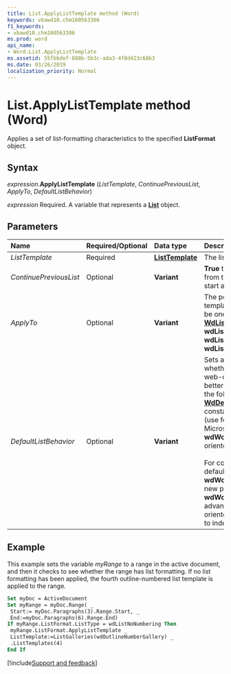 ```yaml
---
title: List.ApplyListTemplate method (Word)
keywords: vbawd10.chm160563306
f1_keywords:
- vbawd10.chm160563306
ms.prod: word
api_name:
- Word.List.ApplyListTemplate
ms.assetid: 55fbbdef-880b-5b3c-ada3-4f8d423c68b3
ms.date: 03/26/2019
localization_priority: Normal
---
```



# List.ApplyListTemplate method (Word)

Applies a set of list-formatting characteristics to the specified **ListFormat** object.


## Syntax

_expression_.**ApplyListTemplate** (_ListTemplate_, _ContinuePreviousList_, _ApplyTo_, _DefaultListBehavior_)

_expression_ Required. A variable that represents a **[List](Word.List.md)** object.


## Parameters

|Name|Required/Optional|Data type|Description|
|:-----|:-----|:-----|:-----|
| _ListTemplate_|Required| **[ListTemplate](Word.ListTemplate.md)**|The list template to be applied.|
| _ContinuePreviousList_|Optional| **Variant**| **True** to continue the numbering from the previous list; **False** to start a new list.|
| _ApplyTo_|Optional| **Variant**|The portion of the list that the list template is to be applied to. Can be one of the following **[WdListApplyTo](Word.WdListApplyTo.md)** constants: **wdListApplyToSelection**, **wdListApplyToWholeList**, or **wdListApplyToThisPointForward**.|
| _DefaultListBehavior_|Optional| **Variant**|Sets a value that specifies whether Microsoft Word uses new web-oriented formatting for better list display. Can be either of the following **[WdDefaultListBehavior](Word.WdDefaultListBehavior.md)** constants: **wdWord8ListBehavior** (use formatting compatible with Microsoft Word 97) or **wdWord9ListBehavior** (use web-oriented formatting).<br/><br/>For compatibility reasons, the default constant is **wdWord8ListBehavior**, but in new procedures you should use **wdWord9ListBehavior** to take advantage of improved web-oriented formatting with respect to indenting and multilevel lists.|

## Example

This example sets the variable _myRange_ to a range in the active document, and then it checks to see whether the range has list formatting. If no list formatting has been applied, the fourth outline-numbered list template is applied to the range.

```vb
Set myDoc = ActiveDocument 
Set myRange = myDoc.Range( _ 
 Start:= myDoc.Paragraphs(3).Range.Start, _ 
 End:=myDoc.Paragraphs(6).Range.End) 
If myRange.ListFormat.ListType = wdListNoNumbering Then 
 myRange.ListFormat.ApplyListTemplate _ 
 ListTemplate:=ListGalleries(wdOutlineNumberGallery) _ 
 .ListTemplates(4) 
End If
```




[!include[Support and feedback](~/includes/feedback-boilerplate.md)]